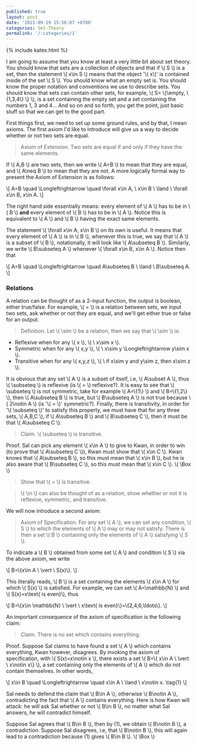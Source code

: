 ```yaml
---
published: true
layout: post
date: '2021-09-19 15:56:07 +0700'
categories: Set-Theory
permalink: '/:categories/1'
---
```

{% include katex.html %}

I am going to assume that you know at least a very little bit about set theory. You should know that sets are a collection of objects and that if \\( S \\) is a set, then the statement \\( x\in S \\) means that the object '\\( x\\)' is contained inside of the set \\( S \\). You should know what an empty set is. You should know the proper notation and conventions we use to describe sets. You should know that sets can contain other sets, for example, \\( S= \\{\empty, \\{1,3,4\\} \\} \\), is a set containing the empty set and a set containing the numbers 1, 3 and 4... And so on and so forth, you get the point, just basic stuff so that we can get to the good part.

First things first, we need to set up some ground rules, and by that, I mean axioms. The first axiom I'd like to introduce will give us a way to decide whether or not two sets are equal.

> Axiom of Extension. Two sets are equal if and only if they have the same elements.

If \\( A,B \\) are two sets, then we write \\( A=B \\) to mean that they are equal, and \\( A\neq B \\) to mean that they are not. A more logically formal way to present the Axiom of Extension is as follows:

\\[ A=B \quad \Longleftrightarrow \quad \forall x\in A, \ x\in B \ \land \ \forall x\in B, x\in A. \\]

The right hand side essentially means: every element of \\( A \\) has to be in \\( B \\) **and** every element of \\( B \\) has to be in \\( A \\). Notice this is equivalent to \\( A \\) and \\( B \\) having the exact same elements.

The statement \\( \forall x\in A, x\in B \\) on its own is useful. It means that every element of \\( A \\) is in \\( B \\), whenever this is true, we say that \\( A \\) is a subset of \\( B \\), notationally, it will look like \\( A\subseteq B \\). Similarly, we write \\( B\subseteq A \\) whenever \\( \forall x\in B, x\in A \\). Notice then that

\\[ A=B \quad \Longleftrightarrow \quad A\subseteq B \ \land \ B\subseteq A. \\]

### Relations

A relation can be thought of as a 2-input function, the output is boolean, either true/false. For example, \\( = \\) is a relation between sets, we input two sets, ask whether or not they are equal, and we'll get either true or false for an output.

> Definition. Let \\( \sim \\) be a relation, then we say that \\( \sim \\) is:
- Reflexive when for any \\( x \\), \\( \ x\sim x \\).
- Symmetric when for any \\( x,y \\), \\( \ x\sim y \Longleftrightarrow y\sim x \\).
- Transitive when for any \\( x,y,z \\), \\( \ if x\sim y and y\sim z, then x\sim z \\).

It is obvious that any set \\( A \\) is a subset of itself, i.e, \\( A\subset A \\), thus \\( \subseteq \\) is reflexive (is \\( = \\) reflexive?). It is easy to see that \\( \subseteq \\) is not symmetric, take for example \\( A=\\{1\\} \\) and \\( B=\\{1,2\\} \\), then \\( A\subseteq B \\) is true, but \\( B\subseteq A \\) is not true because \\( 2\notin A \\) (is '\\( = \\)' symmetric?). Finally, there is transitivity, in order for '\\( \subseteq \\)' to satisfy this property, we must have that for any three sets, \\( A,B,C \\), if \\( A\subseteq B \\) and \\( B\subseteq C \\), then it must be that \\( A\subseteq C \\). 

> Claim. \\( \subseteq \\) is transitive.

Proof. Sal can pick any element \\( x\in A \\) to give to Kwan, in order to win (to prove that \\( A\subseteq C \\)), Kwan must show that \\( x\in C \\). Kwan knows that \\( A\subseteq B \\), so this must mean that \\( x\in B \\), but he is also aware that \\( B\subseteq C \\), so this must mean that \\( x\in C \\). \\( \Box \\)

> Show that \\( = \\) is transitive.

> \\( \in \\) can also be thought of as a relation, show whether or not it is reflexive, symmetric, and transitive. 

We will now introduce a second axiom:

> Axiom of Specification. For any set \\( A \\), we can set any condition, \\( S \\) to which the elements of \\( A \\) may or may not satisfy. There is then a set \\( B \\) containing only the elements of \\( A \\) satisfying \\( S \\).

To indicate a \\( B \\) obtained from some set \\( A \\) and condition \\( S \\) via the above axiom, we write

\\[ B=\\{x\in A \ \vert \ S(x)\\}. \\]

This literally reads, \\( B \\) is a set containing the elements \\( x\in A \\) for which \\( S(x) \\) is satisfied. For example, we can set \\( A=\mathbb{N} \\) and \\( S(x)=x\text{ is even}\\), thus

\\[ B=\\{x\in \mathbb{N} \ \vert \ x\text{ is even}\\}=\\{2,4,6,\ldots\\}. \\]

An important consequence of the axiom of specification is the following claim:

> Claim. There is no set which contains everything.

Proof. Suppose Sal claims to have found a set \\( A \\) which contains everything, Kwan however, disagrees. By invoking the axiom of specification, with \\( S(x)=x\notin x \\), there exists a set \\( B=\\{ x\in A \ \vert \ x\notin x\\} \\), a set containing only the elements of \\( A \\) which do not contain themselves. In other words,

\\[ x\in B \quad \Longleftrightarrow \quad x\in A \ \land \ x\notin x. \tag{1} \\]

Sal needs to defend the claim that \\( B\in A \\), otherwise \\( B\notin A \\), contradicting the fact that \\( A \\) contains everything. Here is how Kwan will attack: he will ask Sal whether or not \\( B\in B \\), no matter what Sal answers, he will contradict himself. 

Suppose Sal agrees that \\( B\in B \\), then by (1), we obtain \\( B\notin B \\), a contradiction. Suppose Sal disagrees, i.e, that \\( B\notin B \\), this will again lead to a contradiction because (1) gives \\( B\in B \\). \\( \Box \\)
